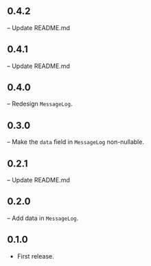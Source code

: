 ## 0.4.2

– Update README.md

## 0.4.1

– Update README.md

## 0.4.0

– Redesign `MessageLog`.

## 0.3.0

– Make the `data` field in `MessageLog` non-nullable.

## 0.2.1

– Update README.md

## 0.2.0

– Add data in `MessageLog`.

## 0.1.0

- First release.
